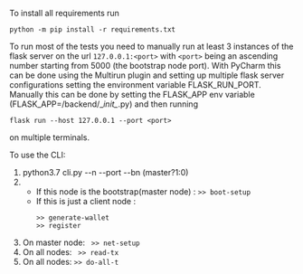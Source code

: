 To install all requirements run

`python -m pip install -r requirements.txt`

To run most of the tests you need to manually run at least 3 instances of the flask server on the url 
`127.0.0.1:<port>` with `<port>` being an ascending number starting from 5000 (the bootstrap node port). 
With PyCharm this can be done using the Multirun plugin and setting up multiple flask server configurations
setting the environment variable FLASK_RUN_PORT. Manually this can be done by setting the FLASK_APP env variable 
(FLASK_APP=/backend/\__init\__.py)
and then running
 
 `flask run --host 127.0.0.1 --port <port>`
 
 on multiple terminals.
 
To use the CLI:
1. python3.7 cli.py --n <number of clients> --port <port> --bn (master?1:0)
2. * If this node is the bootstrap(master node) :
     ```>> boot-setup```
   * If this is just a client node :
     ~~~~
     >> generate-wallet
     >> register 
     ~~~~     
3. On master node:
    ``` >> net-setup```
4. On all nodes:
    ``` >> read-tx```
5. On all nodes:
    ```>> do-all-t```
